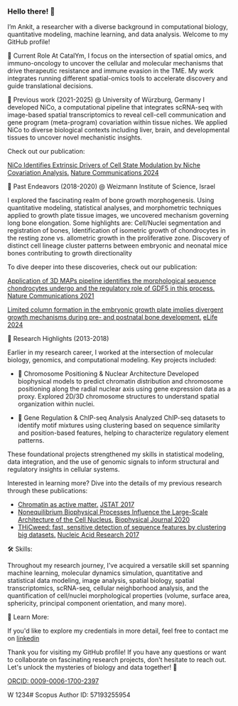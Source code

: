 ### Hello there! 👋

I’m Ankit, a researcher with a diverse background in computational biology, quantitative modeling, machine learning, and data analysis. Welcome to my GitHub profile!

🧪 Current Role
At CatalYm, I focus on the intersection of spatial omics, and immuno-oncology to uncover the cellular and molecular mechanisms that drive therapeutic resistance and immune evasion in the TME. My work integrates running different spatial-omics tools to accelerate discovery and guide translational decisions.


🧬 Previous work (2021-2025) @ University of Würzburg, Germany
I developed NiCo, a computational pipeline that integrates scRNA-seq with image-based spatial transcriptomics to reveal cell-cell communication and gene program (meta-program) covariation within tissue niches. We applied NiCo to diverse biological contexts including liver, brain, and developmental tissues to uncover novel mechanistic insights.  

Check out our publication: 

<ins>NiCo Identifies Extrinsic Drivers of Cell State Modulation by Niche Covariation Analysis.</ins> [Nature Communications 2024](https://www.nature.com/articles/s41467-024-54973-w) 

🦴 Past Endeavors (2018-2020) @ Weizmann Institute of Science, Israel

I explored the fascinating realm of bone growth morphogenesis. Using quantitative modeling, statistical analyses, and morphometric techniques applied to growth plate tissue images, we uncovered mechanism governing long bone elongation. Some highlights are: Cell/Nuclei segmentation and registration of bones, Identification of isometric growth of chondrocytes in the resting zone vs. allometric growth in the proliferative zone. Discovery of distinct cell lineage cluster patterns between embryonic and neonatal mice bones contributing to growth directionality

To dive deeper into these discoveries, check out our publication: 

<ins>Application of 3D MAPs pipeline identifies the morphological sequence chondrocytes undergo and the regulatory role of GDF5 in this process.</ins> [Nature Communications 2021](https://www.nature.com/articles/s41467-021-25714-0)

<ins>Limited column formation in the embryonic growth plate implies divergent growth mechanisms during pre- and postnatal bone development.</ins> [eLife 2024](https://elifesciences.org/articles/95289)


🔬 Research Highlights (2013-2018)

Earlier in my research career, I worked at the intersection of molecular biology, genomics, and computational modeling. Key projects included:

- 🧬 Chromosome Positioning & Nuclear Architecture
  Developed biophysical models to predict chromatin distribution and chromosome positioning along the radial nuclear axis using gene expression data as a proxy. Explored 2D/3D chromosome structures to understand spatial organization within nuclei.

- 🧪 Gene Regulation & ChIP-seq Analysis
  Analyzed ChIP-seq datasets to identify motif mixtures using clustering based on sequence similarity and position-based features, helping to characterize regulatory element patterns.

These foundational projects strengthened my skills in statistical modeling, data integration, and the use of genomic signals to inform structural and regulatory insights in cellular systems.


Interested in learning more? Dive into the details of my previous research through these publications:

- <ins>Chromatin as active matter.</ins> [JSTAT 2017](https://iopscience.iop.org/article/10.1088/1742-5468/aa5287)
- <ins>Nonequilibrium Biophysical Processes Influence the Large-Scale Architecture of the Cell Nucleus.</ins> [Biophysical Journal 2020](https://www.cell.com/biophysj/fulltext/S0006-3495(19)30940-3)
- <ins>THiCweed: fast, sensitive detection of sequence features by clustering big datasets.</ins> [Nucleic Acid Research 2017](https://academic.oup.com/nar/article/46/5/e29/4754463)


🛠️ Skills:

Throughout my research journey, I've acquired a versatile skill set spanning machine learning, molecular dynamics simulation, quantitative and statistical data modeling, image analysis, spatial biology, spatial transcriptomics, scRNA-seq, cellular neighborhood analysis, and the quantification of cell/nuclei morphological properties (volume, surface area, sphericity, principal component orientation, and many more).


📄 Learn More:

If you'd like to explore my credentials in more detail, feel free to contact me on [linkedin](https://www.linkedin.com/in/ankit-agrawal-spatial-omics/)

Thank you for visiting my GitHub profile! If you have any questions or want to collaborate on fascinating research projects, don't hesitate to reach out. Let's unlock the mysteries of biology and data together! 🌟

[ORCID: 0009-0006-1700-2397](https://orcid.org/0009-0006-1700-2397)

W 1234#
Scopus Author ID: 57193255954




<!--
**ankitbioinfo/ankitbioinfo** is a ✨ _special_ ✨ repository because its `README.md` (this file) appears on your GitHub profile.



Here are some ideas to get you started:

- 🔭 



- 🌱 I’m currently learning ...
- 👯 I’m looking to collaborate on ...
- 🤔 I’m looking for help with ...
- 💬 Ask me about ...
- 📫 How to reach me: ...
- 😄 Pronouns: ...
- ⚡ Fun fact: ...
-->
